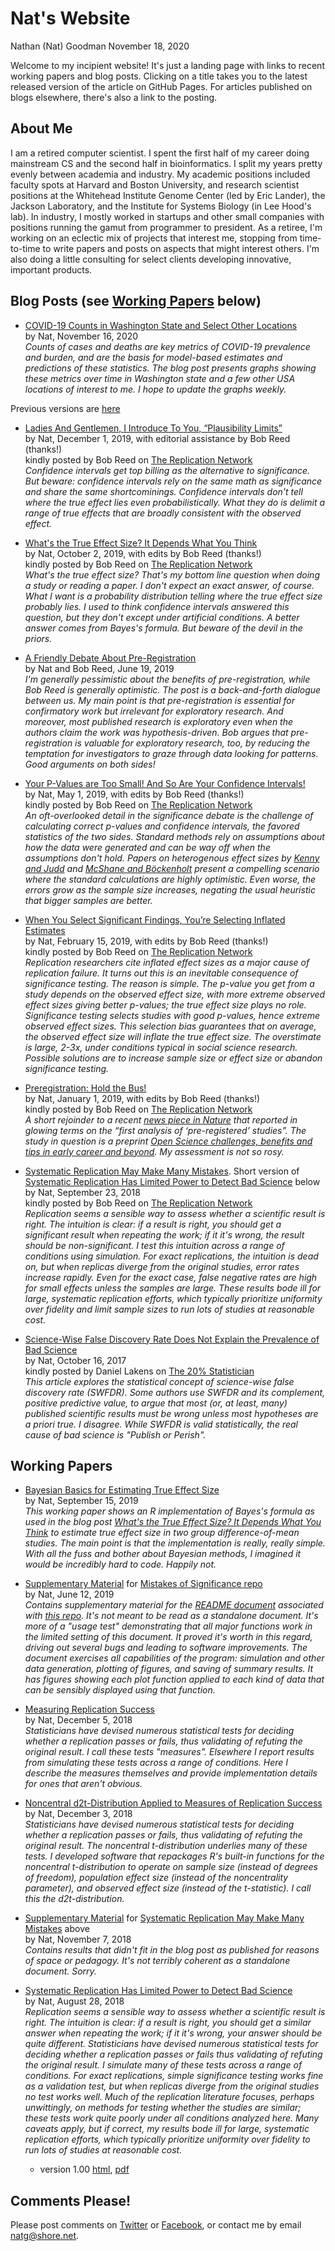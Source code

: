 Nat's Website
================
Nathan (Nat) Goodman
November 18, 2020

<!-- README.md is generated from README.Rmd. Please edit that file -->
Welcome to my incipient website! It's just a landing page with links to recent working papers and blog posts. Clicking on a title takes you to the latest released version of the article on GitHub Pages. For articles published on blogs elsewhere, there's also a link to the posting.

About Me
--------

I am a retired computer scientist. I spent the first half of my career doing mainstream CS and the second half in bioinformatics. I split my years pretty evenly between academia and industry. My academic positions included faculty spots at Harvard and Boston University, and research scientist positions at the Whitehead Institute Genome Center (led by Eric Lander), the Jackson Laboratory, and the Institute for Systems Biology (in Lee Hood's lab). In industry, I mostly worked in startups and other small companies with positions running the gamut from programmer to president. As a retiree, I'm working on an eclectic mix of projects that interest me, stopping from time-to-time to write papers and posts on aspects that might interest others. I'm also doing a little consulting for select clients developing innovative, important products.

Blog Posts (see [Working Papers](#working-papers) below)
--------------------------------------------------------

-   [COVID-19 Counts in Washington State and Select Other Locations](https://natgoodman.github.io/covid/updat.stable.html) <br/> by Nat, November 16, 2020<br/> *Counts of cases and deaths are key metrics of COVID-19 prevalence and burden, and are the basis for model-based estimates and predictions of these statistics. The blog post presents graphs showing these metrics over time in Washington state and a few other USA locations of interest to me. I hope to update the graphs weekly.*

Previous versions are [here](https://natgoodman.github.io/covid/updatvsn.html)

-   [Ladies And Gentlemen, I Introduce To You, “Plausibility Limits”](https://natgoodman.github.io/misig/confi.stable.html) <br/> by Nat, December 1, 2019, with editorial assistance by Bob Reed (thanks!)<br/> kindly posted by Bob Reed on [The Replication Network](https://replicationnetwork.com/2019/12/02/goodman-ladies-and-gentlemen-i-introduce-to-you-plausibility-limits/)<br/> *Confidence intervals get top billing as the alternative to significance. But beware: confidence intervals rely on the same math as significance and share the same shortcominings. Confidence intervals don't tell where the true effect lies even probabilistically. What they do is delimit a range of true effects that are broadly consistent with the observed effect.*

-   [What's the True Effect Size? It Depends What You Think](https://natgoodman.github.io/bayez/effit.stable.html) <br/> by Nat, October 2, 2019, with edits by Bob Reed (thanks!)<br/> kindly posted by Bob Reed on [The Replication Network](https://replicationnetwork.com/2019/10/05/goodman-whats-the-true-effect-size-it-depends-what-you-think/)<br/>*What's the true effect size? That's my bottom line question when doing a study or reading a paper. I don't expect an exact answer, of course. What I want is a probability distribution telling where the true effect size probably lies. I used to think confidence intervals answered this question, but they don't except under artificial conditions. A better answer comes from Bayes's formula. But beware of the devil in the priors.*

-   [A Friendly Debate About Pre-Registration](https://replicationnetwork.com/2019/06/19/goodman-reed-a-friendly-debate-about-pre-registration/) <br/> by Nat and Bob Reed, June 19, 2019<br/> *I'm generally pessimistic about the benefits of pre-registration, while Bob Reed is generally optimistic. The post is a back-and-forth dialogue between us. My main point is that pre-registration is essential for confirmatory work but irrelevant for exploratory research. And moreover, most published research is exploratory even when the authors claim the work was hypothesis-driven. Bob argues that pre-registration is valuable for exploratory research, too, by reducing the temptation for investigators to graze through data looking for patterns. Good arguments on both sides!*

-   [Your P-Values are Too Small! And So Are Your Confidence Intervals!](https://natgoodman.github.io/misig/ovrht.stable.html) <br/> by Nat, May 1, 2019, with edits by Bob Reed (thanks!)<br/> kindly posted by Bob Reed on [The Replication Network](https://replicationnetwork.com/2019/05/01/your-p-values-are-too-small-and-so-are-your-confidence-intervals/)<br/> *An oft-overlooked detail in the significance debate is the challenge of calculating correct p-values and confidence intervals, the favored statistics of the two sides. Standard methods rely on assumptions about how the data were generated and can be way off when the assumptions don't hold. Papers on heterogenous effect sizes by [Kenny and Judd](https://osf.io/qs9xw/) and [McShane and Böckenholt](https://doi.org/10.1177/1745691614548513) present a compelling scenario where the standard calculations are highly optimistic. Even worse, the errors grow as the sample size increases, negating the usual heuristic that bigger samples are better.*

-   [When You Select Significant Findings, You’re Selecting Inflated Estimates](https://natgoodman.github.io/misig/ovrfx.stable.html) <br/> by Nat, February 15, 2019, with edits by Bob Reed (thanks!)<br/> kindly posted by Bob Reed on [The Replication Network](https://replicationnetwork.com/2019/02/16/goodman-when-youre-selecting-significant-findings-youre-selecting-inflated-estimates/)<br/> *Replication researchers cite inflated effect sizes as a major cause of replication failure. It turns out this is an inevitable consequence of significance testing. The reason is simple. The p-value you get from a study depends on the observed effect size, with more extreme observed effect sizes giving better p-values; the true effect size plays no role. Significance testing selects studies with good p-values, hence extreme observed effect sizes. This selection bias guarantees that on average, the observed effect size will inflate the true effect size. The overstimate is large, 2-3x, under conditions typical in social science research. Possible solutions are to increase sample size or effect size or abandon significance testing.*

-   [Preregistration: Hold the Bus!](https://natgoodman.github.io/pregr/holdit.stable.html) <br/> by Nat, January 1, 2019, with edits by Bob Reed (thanks!)<br/> kindly posted by Bob Reed on [The Replication Network](https://replicationnetwork.com/2019/01/01/goodman-hold-the-bus/)<br/> *A short rejoinder to a recent [news piece in Nature](https://www.nature.com/articles/d41586-018-07118-1) that reported in glowing terms on the “first analysis of ‘pre-registered’ studies”. The study in question is a preprint [Open Science challenges, benefits and tips in early career and beyond](https://psyarxiv.com/3czyt/). My assessment is not so rosy.*

-   [Systematic Replication May Make Many Mistakes](https://natgoodman.github.io/repwr/resig.stable.html). Short version of [Systematic Replication Has Limited Power to Detect Bad Science](https://natgoodman.github.io/repwr/repwr.stable.html) below <br/> by Nat, September 23, 2018<br/> kindly posted by Bob Reed on [The Replication Network](https://replicationnetwork.com/2018/09/28/goodman-systematic-replication-may-make-many-mistakes/)<br/> *Replication seems a sensible way to assess whether a scientific result is right. The intuition is clear: if a result is right, you should get a significant result when repeating the work; if it it's wrong, the result should be non-significant. I test this intuition across a range of conditions using simulation. For exact replications, the intuition is dead on, but when replicas diverge from the original studies, error rates increase rapidly. Even for the exact case, false negative rates are high for small effects unless the samples are large. These results bode ill for large, systematic replication efforts, which typically prioritize uniformity over fidelity and limit sample sizes to run lots of studies at reasonable cost.*

-   [Science-Wise False Discovery Rate Does Not Explain the Prevalence of Bad Science](https://natgoodman.github.io/swfdr/swfdr.stable.html)<br/> by Nat, October 16, 2017<br/> kindly posted by Daniel Lakens on [The 20% Statistician](http://daniellakens.blogspot.com/2017/10/science-wise-false-discovery-rate-does.html)<br/> *This article explores the statistical concept of science-wise false discovery rate (SWFDR). Some authors use SWFDR and its complement, positive predictive value, to argue that most (or, at least, many) published scientific results must be wrong unless most hypotheses are a priori true. I disagree. While SWFDR is valid statistically, the real cause of bad science is "Publish or Perish".*

Working Papers
--------------

-   [Bayesian Basics for Estimating True Effect Size](https://natgoodman.github.io/bayez/baysx.stable.html) <br/> by Nat, September 15, 2019<br/> *This working paper shows an R implementation of Bayes's formula as used in the blog post [What's the True Effect Size? It Depends What You Think](https://natgoodman.github.io/bayez/effit.stable.html) to estimate true effect size in two group difference-of-mean studies. The main point is that the implementation is really, really simple. With all the fuss and bother about Bayesian methods, I imagined it would be incredibly hard to code. Happily not.*

-   [Supplementary Material](https://natgoodman.github.io/misig/READMEsupp.stable.html) for [Mistakes of Significance repo](https://github.com/natgoodman/misig) <br/> by Nat, June 12, 2019<br/> *Contains supplementary material for the [README document](https://natgoodman.github.io/misig/README.stable.html) associated with [this repo](https://github.com/natgoodman/misig). It's not meant to be read as a standalone document. It's more of a "usage test" demonstrating that all major functions work in the limited setting of this document. It proved it's worth in this regard, driving out several bugs and leading to software improvements. The document exercises all capabilities of the program: simulation and other data generation, plotting of figures, and saving of summary results. It has figures showing each plot function applied to each kind of data that can be sensibly displayed using that function.*

-   [Measuring Replication Success](https://natgoodman.github.io/repwr/mesr.stable.html) <br/> by Nat, December 5, 2018<br/> *Statisticians have devised numerous statistical tests for deciding whether a replication passes or fails, thus validating of refuting the original result. I call these tests "measures". Elsewhere I report results from simulating these tests across a range of conditions. Here I describe the measures themselves and provide implementation details for ones that aren't obvious.*

-   [Noncentral d2t-Distribution Applied to Measures of Replication Success](https://natgoodman.github.io/repwr/stats.stable.html) <br/> by Nat, December 3, 2018<br/> *Statisticians have devised numerous statistical tests for deciding whether a replication passes or fails, thus validating of refuting the original result. The noncentral t-distribution underlies many of these tests. I developed software that repackages R's built-in functions for the noncentral t-distribution to operate on sample size (instead of degrees of freedom), population effect size (instead of the noncentrality parameter), and observed effect size (instead of the t-statistic). I call this the d2t-distribution.*

-   [Supplementary Material](https://natgoodman.github.io/repwr/resigsupp.stable.html) for [Systematic Replication May Make Many Mistakes](https://natgoodman.github.io/repwr/resig.stable.html) above <br/> by Nat, November 7, 2018<br/> *Contains results that didn't fit in the blog post as published for reasons of space or pedagogy. It's not terribly coherent as a standalone document. Sorry.*

-   [Systematic Replication Has Limited Power to Detect Bad Science](https://natgoodman.github.io/repwr/repwr.stable.html)<br/> by Nat, August 28, 2018<br/> *Replication seems a sensible way to assess whether a scientific result is right. The intuition is clear: if a result is right, you should get a similar answer when repeating the work; if it it's wrong, your answer should be quite different. Statisticians have devised numerous statistical tests for deciding whether a replication passes or fails thus validating of refuting the original result. I simulate many of these tests across a range of conditions. For exact replications, simple significance testing works fine as a validation test, but when replicas diverge from the original studies no test works well. Much of the replication literature focuses, perhaps unwittingly, on methods for testing whether the studies are similar; these tests work quite poorly under all conditions analyzed here. Many caveats apply, but if correct, my results bode ill for large, systematic replication efforts, which typically prioritize uniformity over fidelity to run lots of studies at reasonable cost.*

    -   version 1.00 [html](https://natgoodman.github.io/repwr/doc.nnn/repwr.1.00.html), [pdf](https://natgoodman.github.io/repwr/doc.nnn/repwr.1.00.pdf)
        <p/>

Comments Please!
----------------

Please post comments on [Twitter](https://twitter.com/gnatgoodman) or [Facebook](https://www.facebook.com/nathan.goodman.3367), or contact me by email <natg@shore.net>.
